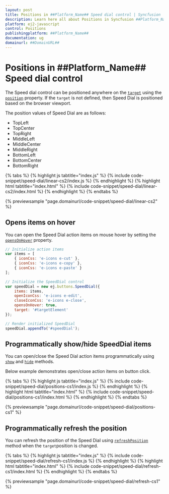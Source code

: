 ```yaml
---
layout: post
title: Positions in ##Platform_Name## Speed dial control | Syncfusion
description: Learn here all about Positions in Syncfusion ##Platform_Name## Speed dial control of Syncfusion Essential JS 2 and more.
platform: ej2-javascript
control: Positions 
publishingplatform: ##Platform_Name##
documentation: ug
domainurl: ##DomainURL##
---
```


# Positions in ##Platform_Name## Speed dial control

The Speed dial control can be positioned anywhere on the [`target`](../api/speed-dial#target) using the [`position`](../api/speed-dial#position) property. If the `target` is not defined, then Speed Dial is positioned based on the browser viewport.

The position values of Speed Dial are as follows:
* TopLeft
* TopCenter
* TopRight
* MiddleLeft
* MiddleCenter
* MiddleRight
* BottomLeft
* BottomCenter
* BottomRight

{% tabs %}
{% highlight js tabtitle="index.js" %}
{% include code-snippet/speed-dial/linear-cs2/index.js %}
{% endhighlight %}
{% highlight html tabtitle="index.html" %}
{% include code-snippet/speed-dial/linear-cs2/index.html %}
{% endhighlight %}
{% endtabs %}
        
{% previewsample "page.domainurl/code-snippet/speed-dial/linear-cs2" %}

## Opens items on hover

You can open the Speed Dial action items on mouse hover by setting the [`opensOnHover`](../api/speed-dial#opensonhover) property.

```js
// Initialize action items
var items = [
    { iconCss: 'e-icons e-cut' },
    { iconCss: 'e-icons e-copy' },
    { iconCss: 'e-icons e-paste' }
];

// Initialize the SpeedDial control
var speedDial = new ej.buttons.SpeedDial({
    items: items,
    openIconCss: 'e-icons e-edit',
    closeIconCss: 'e-icons e-close',
    opensOnHover: true,
    target: '#targetElement'
});

// Render initialized SpeedDial
speedDial.appendTo('#speedDial');
```

## Programmatically show/hide SpeedDial items

You can open/close the Speed Dial action items programmatically using [`show`](../api/speed-dial#show) and [`hide`](../api/speed-dial#hide) methods.

Below example demonstrates open/close action items on button click.

{% tabs %}
{% highlight js tabtitle="index.js" %}
{% include code-snippet/speed-dial/positions-cs1/index.js %}
{% endhighlight %}
{% highlight html tabtitle="index.html" %}
{% include code-snippet/speed-dial/positions-cs1/index.html %}
{% endhighlight %}
{% endtabs %}
        
{% previewsample "page.domainurl/code-snippet/speed-dial/positions-cs1" %}

## Programmatically refresh the position

You can refresh the position of the Speed Dial using [`refreshPosition`](../api/speed-dial/#refreshposition) method when the `target`position is changed.

{% tabs %}
{% highlight js tabtitle="index.js" %}
{% include code-snippet/speed-dial/refresh-cs1/index.js %}
{% endhighlight %}
{% highlight html tabtitle="index.html" %}
{% include code-snippet/speed-dial/refresh-cs1/index.html %}
{% endhighlight %}
{% endtabs %}
        
{% previewsample "page.domainurl/code-snippet/speed-dial/refresh-cs1" %}